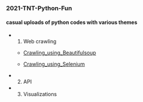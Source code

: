 ### 2021-TNT-Python-Fun

#### casual uploads of python codes with various themes 

  - 1. Web crawling

    - [Crawling_using_Beautifulsoup](https://youtu.be/rvlU7fwHqRc) 

    - [Crawling_using_Selenium](https://youtu.be/rvlU7fwHqRc) 


  - 2. API 

  - 3. Visualizations
